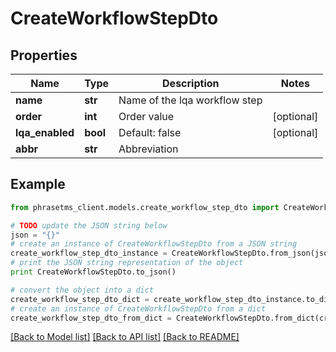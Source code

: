 # CreateWorkflowStepDto

## Properties

| Name            | Type     | Description                   | Notes      |
| --------------- | -------- | ----------------------------- | ---------- |
| **name**        | **str**  | Name of the lqa workflow step |
| **order**       | **int**  | Order value                   | [optional] |
| **lqa_enabled** | **bool** | Default: false                | [optional] |
| **abbr**        | **str**  | Abbreviation                  |

## Example

```python
from phrasetms_client.models.create_workflow_step_dto import CreateWorkflowStepDto

# TODO update the JSON string below
json = "{}"
# create an instance of CreateWorkflowStepDto from a JSON string
create_workflow_step_dto_instance = CreateWorkflowStepDto.from_json(json)
# print the JSON string representation of the object
print CreateWorkflowStepDto.to_json()

# convert the object into a dict
create_workflow_step_dto_dict = create_workflow_step_dto_instance.to_dict()
# create an instance of CreateWorkflowStepDto from a dict
create_workflow_step_dto_from_dict = CreateWorkflowStepDto.from_dict(create_workflow_step_dto_dict)
```

[[Back to Model list]](../README.md#documentation-for-models) [[Back to API list]](../README.md#documentation-for-api-endpoints) [[Back to README]](../README.md)
